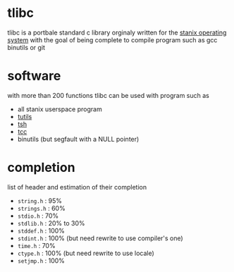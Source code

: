 # tlibc
tlibc is a portbale standard c library orginaly written for the [stanix operating system](https://github.com/tayoky/stanix) with the goal of being complete to compile program such as gcc binutils or git

# software
with more than 200 functions tlibc can be used with program such as 
- all stanix userspace program
- [tutils](https://github.com/tayoky/tutils)
- [tsh](https://github.com/tayoky/tsh)
- [tcc](https://github.com/tinycc/tinycc)
- binutils (but segfault with a NULL pointer)

# completion
list of header and estimation of their completion

- `string.h` : 95%
- `strings.h` : 60%
- `stdio.h` : 70%
- `stdlib.h` : 20% to 30%
- `stddef.h` : 100%
- `stdint.h` : 100% (but need rewrite to use compiler's one)
- `time.h` : 70%
- `ctype.h` : 100% (but need rewrite to use locale)
- `setjmp.h` : 100%
